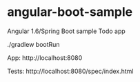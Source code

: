 # angular-boot-sample
Angular 1.6/Spring Boot sample Todo app

./gradlew bootRun

App:
http://localhost:8080

Tests:
http://localhost:8080/spec/index.html
